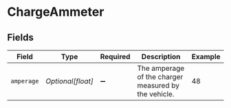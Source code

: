 # ChargeAmmeter


## Fields

| Field                                                | Type                                                 | Required                                             | Description                                          | Example                                              |
| ---------------------------------------------------- | ---------------------------------------------------- | ---------------------------------------------------- | ---------------------------------------------------- | ---------------------------------------------------- |
| `amperage`                                           | *Optional[float]*                                    | :heavy_minus_sign:                                   | The amperage of the charger measured by the vehicle. | 48                                                   |
